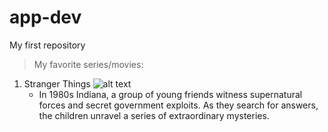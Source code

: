 # app-dev
My first repository

> My favorite series/movies:
1. Stranger Things
   ![alt text]([Stranger_Things_logo.jpg)
   - In 1980s Indiana, a group of young friends witness supernatural forces and secret government exploits. As they search for answers, the children unravel a series of extraordinary mysteries.

